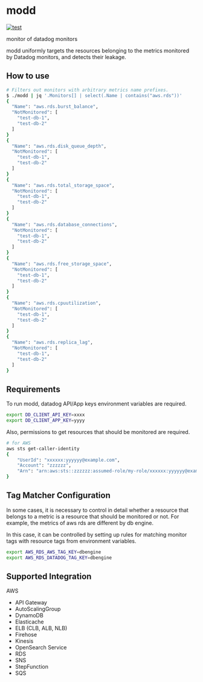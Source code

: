 # modd
[![test](https://github.com/terakoya76/modd/actions/workflows/test.yml/badge.svg)](https://github.com/terakoya76/modd/actions/workflows/test.yml)

monitor of datadog monitors

modd uniformly targets the resources belonging to the metrics monitored by Datadog monitors, and detects their leakage.

## How to use
```bash
# Filters out monitors with arbitrary metrics name prefixes.
$ ./modd | jq '.Monitors[] | select(.Name | contains("aws.rds"))'
{
  "Name": "aws.rds.burst_balance",
  "NotMonitored": [
    "test-db-1",
    "test-db-2"
  ]
}
{
  "Name": "aws.rds.disk_queue_depth",
  "NotMonitored": [
    "test-db-1",
    "test-db-2"
  ]
}
{
  "Name": "aws.rds.total_storage_space",
  "NotMonitored": [
    "test-db-1",
    "test-db-2"
  ]
}
{
  "Name": "aws.rds.database_connections",
  "NotMonitored": [
    "test-db-1",
    "test-db-2"
  ]
}
{
  "Name": "aws.rds.free_storage_space",
  "NotMonitored": [
    "test-db-1",
    "test-db-2"
  ]
}
{
  "Name": "aws.rds.cpuutilization",
  "NotMonitored": [
    "test-db-1",
    "test-db-2"
  ]
}
{
  "Name": "aws.rds.replica_lag",
  "NotMonitored": [
    "test-db-1",
    "test-db-2"
  ]
}
```

## Requirements
To run modd, datadog API/App keys environment variables are required.

```bash
export DD_CLIENT_API_KEY=xxxx
export DD_CLIENT_APP_KEY=yyyy
```

Also, permissions to get resources that should be monitored are required.

```bash
# for AWS
aws sts get-caller-identity
{
    "UserId": "xxxxxx:yyyyyy@example.com",
    "Account": "zzzzzz",
    "Arn": "arn:aws:sts::zzzzzz:assumed-role/my-role/xxxxxx:yyyyyy@example.com"
}
```

## Tag Matcher Configuration

In some cases, it is necessary to control in detail whether a resource that belongs to a metric is a resource that should be monitored or not.
For example, the metrics of aws rds are different by db engine.

In this case, it can be controlled by setting up rules for matching monitor tags with resource tags from environment variables.

```bash
export AWS_RDS_AWS_TAG_KEY=dbengine
export AWS_RDS_DATADOG_TAG_KEY=dbengine
```

## Supported Integration

AWS
* API Gateway
* AutoScalingGroup
* DynamoDB
* Elasticache
* ELB (CLB, ALB, NLB)
* Firehose
* Kinesis
* OpenSearch Service
* RDS
* SNS
* StepFunction
* SQS
